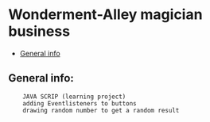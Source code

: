 # Wonderment-Alley magician business 
 * [General info](#general-info)
 
## General info:
		JAVA SCRIP (learning project)
		adding Eventlisteners to buttons
		drawing random number to get a random result
